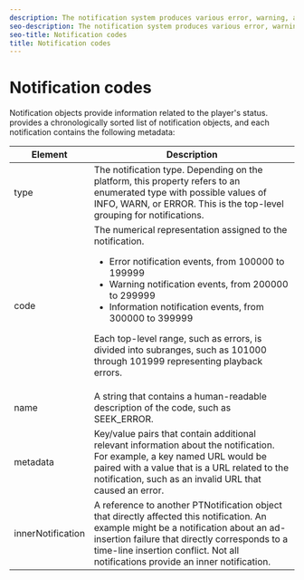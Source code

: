 ```yaml
---
description: The notification system produces various error, warning, and informational notices that provide diagnostic metadata.
seo-description: The notification system produces various error, warning, and informational notices that provide diagnostic metadata.
seo-title: Notification codes
title: Notification codes
---
```


# Notification codes

Notification objects provide information related to the player's status.  provides a chronologically sorted list of notification objects, and each notification contains the following metadata:

<table frame="all" colsep="1" rowsep="1" id="table_DBA8CACF02DB4AF2B053E560850B49CE"> 
 <tgroup cols="2" colsep="1" rowsep="1" class="FormatA"> 
  <colspec colnum="1" colname="1" colwidth="20*" /> 
  <colspec colnum="2" colname="2" colwidth="80*" /> 
  <thead> 
   <tr rowsep="1"> 
    <th colname="1" class="entry">Element</th> 
    <th colname="2" class="entry">Description</th> 
   </tr> 
  </thead> 
  <tbody> 
   <tr rowsep="1"> 
    <td colname="1"><span class="codeph">type</span></td> 
    <td colname="2">The notification type. Depending on the platform, this property refers to an enumerated type with possible values of 
     <ph>
      INFO, WARN, or ERROR. This is the top-level grouping for notifications.
     </ph> </td> 
   </tr> 
   <tr rowsep="1"> 
    <td colname="1"><span class="codeph">code</span></td> 
    <td colname="2">The numerical representation assigned to the notification. 
     <ul id="ul_31AB497C6FFA452496DD09B0D78687B9"> 
      <li id="li_53E75022C50246E0982E315D04EFD8B3">Error notification events, from 100000 to 199999</li> 
      <li id="li_11AE91D1325E4F718228E662C9C55F9A">Warning notification events, from 200000 to 299999</li> 
      <li id="li_6D3EA03845294DC2BAD1ACF507639E51">Information notification events, from 300000 to 399999</li> 
     </ul> <p>Each top-level range, such as errors, is divided into subranges, such as 101000 through 101999 representing playback errors.</p> </td> 
   </tr> 
   <tr rowsep="1"> 
    <td colname="1"><span class="codeph">name</span></td> 
    <td colname="2">A string that contains a human-readable description of the code, such as <span class="codeph">SEEK_ERROR</span>. </td> 
   </tr> 
   <tr rowsep="1"> 
    <td colname="1"><span class="codeph">metadata</span> </td> 
    <td colname="2">Key/value pairs that contain additional relevant information about the notification. For example, a key named <span class="codeph">URL</span> would be paired with a value that is a URL related to the notification, such as an invalid URL that caused an error. </td> 
   </tr> 
   <tr rowsep="0"> 
    <td colname="1"><span class="codeph">innerNotification</span></td> 
    <td colname="2">A reference to another <span class="codeph">PTNotification</span> object that directly affected this notification. An example might be a notification about an ad-insertion failure that directly corresponds to a time-line insertion conflict. Not all notifications provide an inner notification. </td> 
   </tr> 
  </tbody> 
 </tgroup> 
</table>

